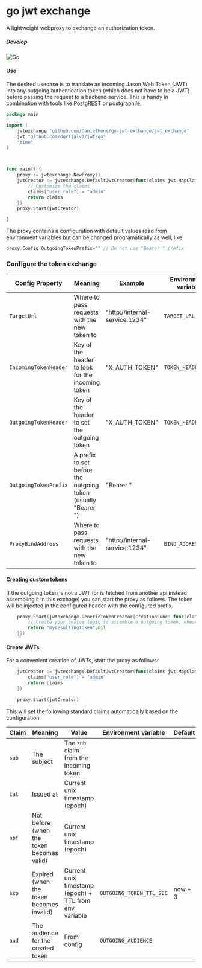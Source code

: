 # go jwt exchange
A lightweight webproxy to exchange an authorization token.

##### Develop
![Go](https://github.com/DanielHons/go-jwt-exchange/workflows/Go/badge.svg?branch=develop)


#### Use
The desired usecase is to translate an incoming Jason Web Token (JWT) into any outgoing authentication token (which does not have to be a JWT) before passing the request to a backend service.
This is handy in combination with tools like [PostgREST](http://postgrest.org/en/v7.0.0/) or [postgraphile](https://www.graphile.org/postgraphile/).

```go
package main

import (
	jwtexchange "github.com/DanielHons/go-jwt-exchange/jwt_exchange"
	jwt "github.com/dgrijalva/jwt-go"
	"time"
)



func main() {
	proxy := jwtexchange.NewProxy()
	jwtCreator := jwtexchange.DefaultJwtCreator(func(claims jwt.MapClaims) jwt.Claims {
        // Customize the claims
		claims["user_role"] = "admin"
		return claims
	})
	proxy.Start(jwtCreator)

}
``` 

The proxy contains a configuration with default values read from environment variables but can be changed programatically as well, like

```go
proxy.Config.OutgoingTokenPrefix="" // Do not use "Bearer " prefix
```

### Configure the token exchange

| Config Property            | Meaning                                                          | Example                         | Environment variable  | Default  |     
|----------------------------|------------------------------------------------------------------| --------------------------------|-----------------------| ----------------------|     
| `TargetUrl`                |  Where to pass requests with the new token to                    |  "http://internal-service:1234" | `TARGET_URL`          |           |     
| `IncomingTokenHeader`      |  Key of the header to look for the incoming token                |  "X_AUTH_TOKEN"                 | `TOKEN_HEADER_IN`     | "Authorization"      |     
| `OutgoingTokenHeader`      |  Key of the header to set the outgoing  token                    |  "X_AUTH_TOKEN"                 | `TOKEN_HEADER_OUT`    | "Authorization"    |     
| `OutgoingTokenPrefix`      |  A prefix to set before the outgoing token (usually "Bearer ")   |  "Bearer "                      |                       | "Bearer "                      |     
| `ProxyBindAddress`         |  Where to pass requests with the new token to                    |  "http://internal-service:1234" | `BIND_ADDRESS`        | "0.0.0.0:9002"        |     

 
#### Creating custom tokens
If the outgoing token is not a JWT (or is fetched from another api instead assembling it in this exchage) you can start the proxy as follows.
The token will be injected in the configured header with the configured prefix.

```go
	proxy.Start(jwtexchange.GenericTokenCreator{CreationFunc: func(claims jwt.MapClaims) (string,error){
		// Create your custom logic to assemble a outgoing token, wheatever it looks like
		return "myresultingToken",nil
	}})
```

#### Create JWTs 
 
For a convenient creation of JWTs, start the proxy as follows:
```go
	jwtCreator := jwtexchange.DefaultJwtCreator(func(claims jwt.MapClaims) jwt.Claims {
		claims["user_role"] = "admin"
		return claims
	})
	
	proxy.Start(jwtCreator)
```

This will set the following standard claims automatically based on the configuration

| Claim | Meaning                                     | Value                                                  | Environment variable     | Default  |     
|-------|---------------------------------------------| -------------------------------------------------------|--------------------------|----------------------|     
| `sub` |  The subject                                | The `sub` claim from the incoming token                |                          |                          |     
| `iat` |  Issued at                                  | Current unix timestamp (epoch)                         |                          |   |     
| `nbf` |  Not before (when the token becomes valid)  | Current unix timestamp (epoch)                         |                          |     |     
| `exp` |  Expired (when the token becomes invalid)   | Current unix timestamp (epoch) + TTL from env variable | `OUTGOING_TOKEN_TTL_SEC` | now + 3                      |     
| `aud` |  The audience for the created token         | From config                                            | `OUTGOING_AUDIENCE`      |      |     
